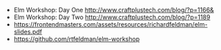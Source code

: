 - Elm Workshop: Day One http://www.craftplustech.com/blog/?p=1166&
- Elm Workshop: Day Two http://www.craftplustech.com/blog/?p=1189
- https://frontendmasters.com/assets/resources/richardfeldman/elm-slides.pdf
- https://github.com/rtfeldman/elm-workshop
